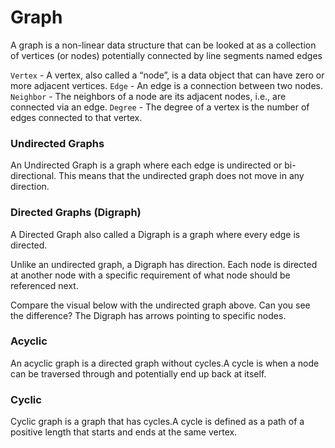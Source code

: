 # Graph

A graph is a non-linear data structure that can be looked at as a collection of vertices (or nodes) potentially connected by line segments named edges

`Vertex` - A vertex, also called a “node”, is a data object that can have zero or more adjacent vertices.
`Edge` - An edge is a connection between two nodes.
`Neighbor` - The neighbors of a node are its adjacent nodes, i.e., are connected via an edge.
`Degree` - The degree of a vertex is the number of edges connected to that vertex.

### Undirected Graphs

An Undirected Graph is a graph where each edge is undirected or bi-directional. This means that the undirected graph does not move in any direction.

### Directed Graphs (Digraph)

A Directed Graph also called a Digraph is a graph where every edge is directed.

Unlike an undirected graph, a Digraph has direction. Each node is directed at another node with a specific requirement of what node should be referenced next.

Compare the visual below with the undirected graph above. Can you see the difference? The Digraph has arrows pointing to specific nodes.

### Acyclic 

An acyclic graph is a directed graph without cycles.A cycle is when a node can be traversed through and potentially end up back at itself.

### Cyclic 

Cyclic graph is a graph that has cycles.A cycle is defined as a path of a positive length that starts and ends at the same vertex.